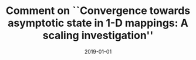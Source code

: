 ---
title: "Comment on ``Convergence towards asymptotic state in 1-D mappings: A scaling investigation&apos;&apos;"
collection: publications
date: 2019-01-01
year: 2019
venue: 'Phys. Lett. A'
paperurl: 'https://dx.doi.org/10.1016/j.physleta.2019.126031'
citation: ' <u>Mauricio Girardi-Schappo</u>,  M. Tragtenberg, &quot;Comment on ``Convergence towards asymptotic state in 1-D mappings: A scaling investigation&amp;apos;&amp;apos;.&quot; Phys. Lett. A, 2019.'
pubtype:  paper
---